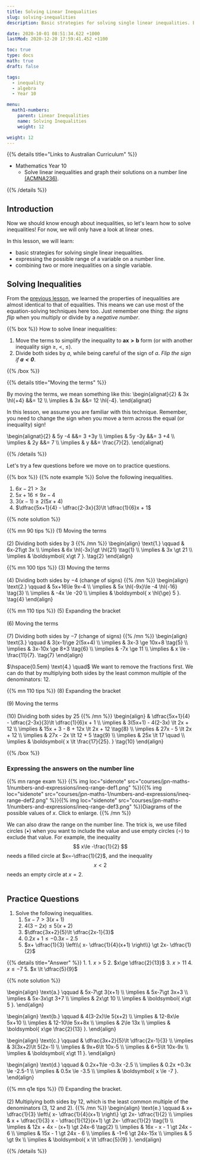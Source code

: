 ```yaml
---
title: Solving Linear Inequalities
slug: solving-inequalities
description: Basic strategies for solving single linear inequalities. Expressing the possible range of a variable on a number line. Combining two or more inequalities on a single variable.

date: 2020-10-01 08:51:34.622 +1000
lastMod: 2020-12-20 17:59:41.452 +1100

toc: true
type: docs
math: true
draft: false

tags:
  - inequality
  - algebra
  - Year 10

menu:
  math1-numbers:
    parent: Linear Inequalities
    name: Solving Inequalities
    weight: 12

weight: 12
---
```


{{% details title="Links to Australian Curriculum" %}}

- Mathematics Year 10
  - Solve linear inequalities and graph their solutions on a number line [(ACMNA236)](https://www.australiancurriculum.edu.au/f-10-curriculum/mathematics/?strand=Number+and+Algebra&strand=Measurement+and+Geometry&strand=Statistics+and+Probability&capability=ignore&priority=ignore&year=11761&elaborations=true&cd=ACMNA236&searchTerm=ACMNA236#dimension-content).

{{% /details %}}

## Introduction

Now we should know enough about inequalities, so let's learn how to solve inequalities! For now, we will only have a look at linear ones.

In this lesson, we will learn:

  - basic strategies for solving single linear inequalities.
  - expressing the possible range of a variable on a number line.
  - combining two or more inequalities on a single variable.

## Solving Inequalities

From the [previous lesson](../properties/#properties), we learned the properties of inequalities are almost identical to that of equalities. This means we can use most of the equation-solving techniques here too. Just remember one thing: *the signs flip* when you multiply or divide by a *negative number*.


{{% box %}}
How to solve linear inequalities:

  1. Move the terms to simplify the inequality to $\boldsymbol{ ax\gt b }$ form (or with another inequality sign $\ge$, $\lt$, $\le$).
  2. Divide both sides by $a$, while being careful of the sign of $a$. *Flip the sign if $\boldsymbol{ a<0 }$*.

{{% /box %}}

{{% details title="Moving the terms" %}}

By moving the terms, we mean something like this:
\begin{alignat}{2}
  & 3x \hl{+4} &&= 12 \\\\
  \implies & 3x &&= 12 \hl{-4}.
\end{alignat}

In this lesson, we assume you are familiar with this technique. Remember, you need to change the sign when you move a term across the equal (or inequality) sign!

\begin{alignat}{2}
  & 5y -4 &&= 3 +3y \\\\
  \implies & 5y -3y &&= 3 +4 \\\\
  \implies & 2y &&= 7 \\\\
  \implies & y &&= \frac{7}{2}.
\end{alignat}

{{% /details %}}

Let's try a few questions before we move on to practice questions.

{{% box %}}
{{% note example %}}
Solve the following inequalities.
  1. $6x-21\gt 3x$
  2. $5x+16\le 9x-4$
  3. $3(x-1)\ge 2(5x+4)$
  4. $\dfrac{5x+1}{4} - \dfrac{2-3x}{3}\lt \dfrac{1}{6}x + 1$

{{% note solution %}}

{{% mn 90 tips %}}
$(1)$ Moving the terms<br><br>
$(2)$ Dividing both sides by $3$
{{% /mn %}}
\begin{align}
  \text{1.} \qquad & 6x-21\gt 3x \\\\
  \implies & 6x \hl{-3x}\gt \hl{21} \tag{1} \\\\
  \implies & 3x \gt 21 \\\\
  \implies & \boldsymbol{ x\gt 7 }. \tag{2}
\end{align}

{{% mn 100 tips %}}
$(3)$ Moving the terms<br><br>
$(4)$ Dividing both sides by $-4$ (change of signs)
{{% /mn %}}
\begin{align}
  \text{2.} \qquad & 5x+16\le 9x-4 \\\\
  \implies & 5x \hl{-9x}\le -4 \hl{-16} \tag{3} \\\\
  \implies & -4x \le -20 \\\\
  \implies & \boldsymbol{ x \hl{\ge} 5 }. \tag{4}
\end{align}

{{% mn 110 tips %}}
$(5)$ Expanding the bracket<br><br>
$(6)$ Moving the terms<br><br>
$(7)$ Dividing both sides by $-7$ (change of signs)
{{% /mn %}}
\begin{align}
  \text{3.} \qquad & 3(x-1)\ge 2(5x+4) \\\\
  \implies & 3x-3 \ge 10x+8 \tag{5} \\\\
  \implies & 3x-10x \ge 8+3 \tag{6} \\\\
  \implies & -7x \ge 11 \\\\
  \implies & x \le -\frac{11}{7}. \tag{7}
\end{align}

$\hspace{0.5em} \text{4.} \quad$ We want to remove the fractions first. We can do that by multiplying both sides by the least common multiple of the denominators: $12$.

{{% mn 110 tips %}}
$(8)$ Expanding the bracket<br><br>
$(9)$ Moving the terms<br><br>
$(10)$ Dividing both sides by $25$
{{% /mn %}}
\begin{align}
  & \dfrac{5x+1}{4} - \dfrac{2-3x}{3}\lt \dfrac{1}{6}x + 1 \\\\
  \implies & 3(5x+1) - 4(2-3x) \lt 2x + 12 \\\\
  \implies & 15x + 3 - 8 + 12x \lt 2x + 12 \tag{8} \\\\
  \implies & 27x - 5 \lt 2x + 12 \\\\
  \implies & 27x - 2x \lt 12 + 5 \tag{9} \\\\
  \implies & 25x \lt 17 \quad \\\\
  \implies & \boldsymbol{ x \lt \frac{17}{25}. } \tag{10}
\end{align}

{{% /box %}}


### Expressing the answers on the number line

{{% mn range exam %}}
{{% img loc="sidenote" src="courses/jpn-maths-1/numbers-and-expressions/ineq-range-def1.png" %}}{{% img loc="sidenote" src="courses/jpn-maths-1/numbers-and-expressions/ineq-range-def2.png" %}}{{% img loc="sidenote" src="courses/jpn-maths-1/numbers-and-expressions/ineq-range-def3.png" %}}Diagrams of the possible values of $x$. Click to enlarge.
{{% /mn %}}

We can also draw the range on the number line. The trick is, we use filled circles ($\bullet$) when you want to include the value and use empty circles ($\circ$) to exclude that value. For example, the inequality $$ x\le -\frac{1}{2} $$ needs a filled circle at $x=-\dfrac{1}{2}$, and the inequality $$ x\lt 2 $$ needs an empty circle at $x=2$.

<hr style="visibility:hidden" />


## Practice Questions

1. Solve the following inequalities.
    1. $5x-7\gt 3(x+1)$
    2. $4(3-2x)\le 5(x+2)$
    3. $\dfrac{3x+2}{5}\lt \dfrac{2x-1}{3}$
    4. $0.2x+1\le -0.3x -2.5$
    5. $x+ \dfrac{1}{3} \left\\{ x- \dfrac{1}{4}(x+1) \right\\} \gt 2x- \dfrac{1}{2}$

{{% details title="Answer" %}}
1. 
    1. $x\gt 5$
    2. $x\ge \dfrac{2}{13}$
    3. $x\gt 11$
    4. $x \le -7$
    5. $x \lt \dfrac{5}{9}$

{{% note solution %}}

\begin{align}
  \text{a.} \qquad & 5x-7\gt 3(x+1) \\\\
  \implies & 5x-7\gt 3x+3 \\\\
  \implies & 5x-3x\gt 3+7 \\\\
  \implies & 2x\gt 10 \\\\
  \implies & \boldsymbol{ x\gt 5 }.
\end{align}

\begin{align}
  \text{b.} \qquad & 4(3-2x)\le 5(x+2) \\\\
  \implies & 12-8x\le 5x+10 \\\\
  \implies & 12-10\le 5x+8x \\\\
  \implies & 2\le 13x \\\\
  \implies & \boldsymbol{ x\ge \frac{2}{13} }.
\end{align}

\begin{align}
  \text{c.} \qquad & \dfrac{3x+2}{5}\lt \dfrac{2x-1}{3} \\\\
  \implies & 3(3x+2)\lt 5(2x-1) \\\\
  \implies & 9x+6\lt 10x-5 \\\\
  \implies & 6+5\lt 10x-9x \\\\
  \implies & \boldsymbol{ x\gt 11 }.
\end{align}

\begin{align}
  \text{d.} \qquad & 0.2x+1\le -0.3x -2.5 \\\\
  \implies & 0.2x +0.3x \le -2.5-1 \\\\
  \implies & 0.5x \le -3.5 \\\\
  \implies & \boldsymbol{ x \le -7 }.
\end{align}

{{% mn q1e tips %}}
$(1)$ Expanding the bracket.<br><br>
$(2)$ Multiplying both sides by $12$, which is the least common multiple of the denominators ($3$, $12$ and $2$).
{{% /mn %}}
\begin{align}
  \text{e.} \qquad & x+ \dfrac{1}{3} \left\\{ x- \dfrac{1}{4}(x+1) \right\\} \gt 2x- \dfrac{1}{2} \\\\
  \implies & x + \dfrac{1}{3} x - \dfrac{1}{12}(x+1) \gt 2x- \dfrac{1}{2} \tag{1} \\\\
  \implies & 12x + 4x - (x+1) \gt 24x-6 \tag{2} \\\\
  \implies & 16x - x - 1 \gt 24x - 6 \\\\
  \implies & 15x - 1 \gt 24x - 6 \\\\
  \implies & -1+6 \gt 24x-15x \\\\
  \implies & 5 \gt 9x \\\\
  \implies & \boldsymbol{ x \lt \dfrac{5}{9} }.
\end{align}

{{% /details %}}